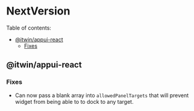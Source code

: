 # NextVersion <!-- omit from toc -->

Table of contents:

- [@itwin/appui-react](#itwinappui-react)
  - [Fixes](#fixes)

## @itwin/appui-react

### Fixes

- Can now pass a blank array into `allowedPanelTargets` that will prevent widget from being able to to dock to any target.
